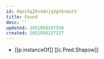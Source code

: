 ```yaml
---
id: 9qni5q28s4dnjq3gt8rmut5
title: Found
desc: ''
updated: 1651958157350
created: 1651958127127
---
```


- [[p.instanceOf]] [[c.Pred.Shapow]]